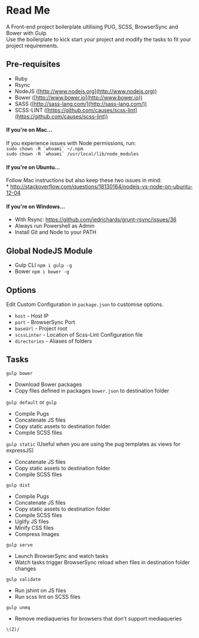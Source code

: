 Read Me
====
A Front-end project boilerplate ultilising PUG, SCSS, BrowserSync and Bower with Gulp  
Use the boilerplate to kick start your project and modify the tasks to fit your project requirements.

## Pre-requisites
* Ruby
* Rsync
* NodeJS ([http://www.nodejs.org](http://www.nodejs.org))
* Bower ([http://www.bower.io](http://www.bower.io))
* SASS ([http://sass-lang.com/](http://sass-lang.com/))
* SCSS-LINT ([https://github.com/causes/scss-lint](https://github.com/causes/scss-lint))

#### If you're on Mac...  
If you experience issues with Node permissions, run:  
    ```sudo chown -R `whoami` ~/.npm```  
    ```sudo chown -R `whoami` /usr/local/lib/node_modules```

#### If you're on Ubuntu...  
Follow Mac instructions but also keep these two issues in mind:  
    * http://stackoverflow.com/questions/18130164/nodejs-vs-node-on-ubuntu-12-04

#### If you're on Windows...  
* With Rsync: https://github.com/jedrichards/grunt-rsync/issues/36
* Always run Powershell as Admin
* Install Git and Node to your PATH

## Global NodeJS Module
* Gulp CLI `npm i gulp -g`
* Bower `npm i bower -g`

## Options
Edit Custom Configuration in `package.json` to customise options.

* `host` - Host IP
* `port` - BrowserSync Port
* `baseUrl` - Project root
* `scssLinter` - Location of Scss-Lint Configuration file
* `directories` - Aliases of folders

## Tasks

`gulp bower`
* Download Bower packages
* Copy files defined in packages `bower.json` to destination folder

`gulp default` or `gulp`
* Compile Pugs
* Concatenate JS files
* Copy static assets to destination folder
* Compile SCSS files

`gulp static` (Useful when you are using the pug templates as views for expressJS)
* Concatenate JS files
* Copy static assets to destination folder
* Compile SCSS files

`gulp dist`
* Compile Pugs
* Concatenate JS files
* Copy static assets to destination folder
* Compile SCSS files
* Uglify JS files
* Minify CSS files
* Compress Images

`gulp serve`
* Launch BrowserSync and watch tasks
* Watch tasks trigger BrowserSync reload when files in destination folder changes

`gulp validate`
* Run jshint on JS files
* Run scss lint on SCSS files

`gulp unmq`
* Remove mediaqueries for browsers that don't support mediaqueries

`\(Z)/`

